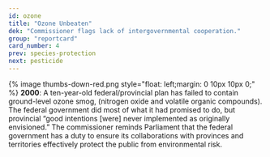 ```yaml
---
id: ozone
title: "Ozone Unbeaten"
dek: "Commissioner flags lack of intergovernmental cooperation."
group: "reportcard"
card_number: 4
prev: species-protection
next: pesticide
---
```

{% image thumbs-down-red.png style="float: left;margin: 0 10px 10px 0;" %}
**2000**: A ten-year-old federal/provincial plan has failed to contain ground-level ozone smog, (nitrogen oxide and volatile organic compounds). The federal government did most of what it had promised to do, but provincial “good intentions [were] never implemented as originally envisioned.” The commissioner reminds Parliament that the federal government has a duty to ensure its collaborations with provinces and territories effectively protect the public from environmental risk.
